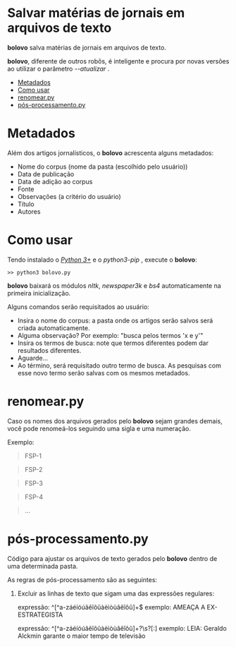 # Salvar matérias de jornais em arquivos de texto

**bolovo** salva matérias de jornais em arquivos de texto.

**bolovo**, diferente de outros robôs, é inteligente e procura por novas versões ao utilizar o parâmetro *--atualizar* .

* [Metadados](#Metadados)
* [Como usar](#Como-usar)
* [renomear.py](#renomearpy)
* [pós-processamento.py](#pós-processamentopy)

# Metadados

Além dos artigos jornalísticos, o **bolovo** acrescenta alguns metadados:

* Nome do corpus (nome da pasta (escolhido pelo usuário))
* Data de publicação
* Data de adição ao corpus
* Fonte
* Observações (a critério do usuário)
* Título
* Autores

# Como usar

Tendo instalado o *[Python 3+](https://www.python.org/)* e o *python3-pip* , execute o **bolovo**:

	>> python3 bolovo.py

**bolovo** baixará os módulos *nltk*, *newspaper3k* e *bs4* automaticamente na primeira inicialização.

Alguns comandos serão requisitados ao usuário:

* Insira o nome do corpus: a pasta onde os artigos serão salvos será criada automaticamente.
* Alguma observação? Por exemplo: "busca pelos termos 'x e y'"
* Insira os termos de busca: note que termos diferentes podem dar resultados diferentes.
* Aguarde...
* Ao término, será requisitado outro termo de busca. As pesquisas com esse novo termo serão salvas com os mesmos metadados.

# renomear.py

Caso os nomes dos arquivos gerados pelo **bolovo** sejam grandes demais, você pode renomeá-los seguindo uma sigla e uma numeração.

Exemplo:

>FSP-1

>FSP-2

>FSP-3

>FSP-4

>...

# pós-processamento.py

Código para ajustar os arquivos de texto gerados pelo **bolovo** dentro de uma determinada pasta.

As regras de pós-processamento são as seguintes:

1) Excluir as linhas de texto que sigam uma das expressões regulares:

	expressão: ^[^a-záéíóúãẽĩõũàèìòùâêîôû]+$
	exemplo: AMEAÇA A EX-ESTRATEGISTA


	expressão: ^[^a-záéíóúãẽĩõũàèìòùâêîôû]+?\s?[:]
	exemplo: LEIA: Geraldo Alckmin garante o maior tempo de televisão
